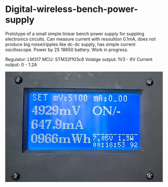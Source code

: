 # Digital-wireless-bench-power-supply

Prototype of a small simple liniear bench power supply for suppling electronics circuits. Can measure current with resoultion 0.1mA, does not produce big noise/ripples like dc-dc supply, has simple current oscilloscope. Power by 2S 18650 battery. Work in progress.

Regulator: LM317
MCU: STM32f103c8
Volatge output: 1V3 - 6V
Current output: 0 - 1.2A

![screen_picture](images/IMG_screen.jpg)